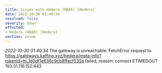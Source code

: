 ```yaml
---
title: Issues with Hedera (HBAR) [Hedera]
date: 2022-10-30 01:40:34
resolved: false
severity: down
affected:
- Hedera (HBAR) [Hedera]
section: issue
---
```


*2022-10-30 01:40:34* The gateway is unreachable: FetchError request to https://gateways.kaffinp.xyz/hedera/meta-info?tokenId=tti_1d0df1e636c9cb8ffecf535e failed, reason: connect ETIMEDOUT 193.31.116.152:443